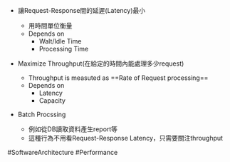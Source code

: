 - 讓Request-Response間的延遲(Latency)最小
	- 用時間單位衡量
	- Depends on
		- Walt/Idle Time
		- Processing Time
- Maximize Throughput(在給定的時間內能處理多少request)
	- Throughput is measuted as ==Rate of Request processing==
	- Depends on
		- Latency
		- Capacity

- Batch Procssing
	- 例如從DB讀取資料產生report等
	- 這種行為不用看Request-Response Latency，只需要關注throughput



#SoftwareArchitecture #Performance 